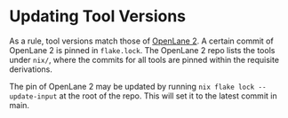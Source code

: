 # Updating Tool Versions

As a rule, tool versions match those of
[OpenLane 2](https://github.com/efabless/openlane2). A certain commit of
OpenLane 2 is pinned in `flake.lock`. The OpenLane 2 repo lists the tools under
`nix/`, where the commits for all tools are pinned within the requisite
derivations.

The pin of OpenLane 2 may be updated by running `nix flake lock --update-input`
at the root of the repo. This will set it to the latest commit in main.

<!--

## Overrides

The top-level `flake.nix` file may include overrides to the tool derivations
from OpenLane 2.

OpenROAD is included both as an example and as it is the one most people will
want to override anyway.

To update OpenROAD's revision, first run the command:

```sh
nix run nixpkgs#nix-prefetch -- fetchFromGitHub\
    --owner the-openroad-project --repo openroad --rev <REVISION>
```

At the end of execution, there should be a hash. Write it down (if you're
automating this, the hash is the only thing printed to stdout.)

Afterwards, in the top-level `flake.nix`, find this section:

```nix
openroad = openlane2.packages."${pkgs.system}".openroad.overrideAttrs(self: super: rec {
    rev = "0889970d1790a2617e69f253221b8bd7626e51dc";
    src = pkgs.fetchFromGitHub {
        owner = "The-OpenROAD-Project";
        repo = "OpenROAD";
        inherit rev;
        sha256 = "sha256-o8fwh+d1mpLvB3c1hVQFz3aqgstBvr1/sptKf+mh8Vc=";
    };
}); 
```

You will want to update the string for `rev =` to match your desired revision;
and `sha256 =` with the hash you wrote down earlier. (You can `sed` those in if
you're automating it for a CI or similar.)
-->

